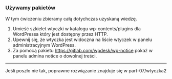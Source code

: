 ### Używamy pakietów

W tym ćwiczeniu zbieramy całą dotychczas uzyskaną wiedzę.

1. Umieść szkielet wtyczki w katalogu wp-contents/plugins dla WordPressa który jest dostępny przez HTTP.
2. Upewnij się, że wtyczka jest widoczna na liście wtyczek w panelu administracyjnym WordPress.
3. Za pomocą pakietu https://gitlab.com/wpdesk/wp-notice pokaż w panelu admina notice o dowolnej treści.

---
Jeśli poszło nie tak, poprawne rozwiązanie znajduje się w part-07/wtyczka2